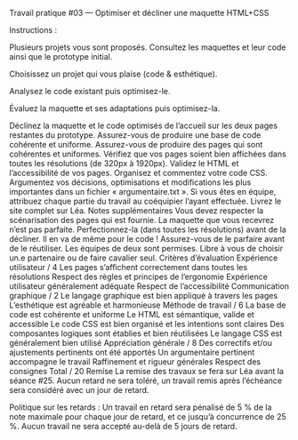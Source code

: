 Travail pratique #03 — Optimiser et décliner une maquette HTML+CSS

Instructions :

Plusieurs projets vous sont proposés.
Consultez les maquettes et leur code ainsi que le prototype initial.

Choisissez un projet qui vous plaise (code & esthétique).

Analysez le code existant puis optimisez-le.

Évaluez la maquette et ses adaptations puis optimisez-la.

Déclinez la maquette et le code optimisés de l’accueil sur les deux pages restantes du prototype.
Assurez-vous de produire une base de code cohérente et uniforme.
Assurez-vous de produire des pages qui sont cohérentes et uniformes.
Vérifiez que vos pages soient bien affichées dans toutes les résolutions (de 320px à 1920px).
Validez le HTML et l’accessibilité de vos pages.
Organisez et commentez votre code CSS.
Argumentez vos décisions, optimisations et modifications les plus importantes dans un fichier « argumentaire.txt ».
Si vous êtes en équipe, attribuez chaque partie du travail au coéquipier l’ayant effectuée.
Livrez le site complet sur Léa.
Notes supplémentaires
Vous devez respecter la scénarisation des pages qui est fournie.
La maquette que vous recevrez n’est pas parfaite. Perfectionnez-la (dans toutes les résolutions) avant de la décliner.
Il en va de même pour le code ! Assurez-vous de le parfaire avant de le réutiliser.
Les équipes de deux sont permises. Libre à vous de choisir un.e partenaire ou de faire cavalier seul.
Critères d’évaluation
Expérience utilisateur / 4
Les pages s’affichent correctement dans toutes les résolutions
Respect des règles et principes de l’ergonomie
Expérience utilisateur généralement adéquate
Respect de l’accessibilité
Communication graphique / 2
Le langage graphique est bien appliqué à travers les pages
L’esthétique est agréable et harmonieuse
Méthode de travail / 6
La base de code est cohérente et uniforme
Le HTML est sémantique, valide et accessible
Le code CSS est bien organisé et les intentions sont claires
Des composantes logiques sont établies et bien réutilisées
Le langage CSS est généralement bien utilisé
Appréciation générale / 8
Des correctifs et/ou ajustements pertinents ont été apportés
Un argumentaire pertinent accompagne le travail
Raffinement et rigueur générales
Respect des consignes
Total / 20
Remise
La remise des travaux se fera sur Léa avant la séance #25. Aucun retard ne sera toléré, un travail remis après l’échéance sera considéré avec un jour de retard.

Politique sur les retards : Un travail en retard sera pénalisé de 5 % de la note maximale pour chaque jour de retard, et ce jusqu’à concurrence de 25 %. Aucun travail ne sera accepté au-delà de 5 jours de retard.
